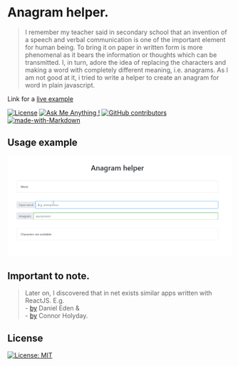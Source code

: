 # Anagram helper.

> I remember my teacher said in secondary school that an invention of a speech and verbal communication is one of the important element for human being. To bring it on paper in written form is more phenomenal as it bears the information or thoughts which can be transmitted. I, in turn, adore the idea of replacing the characters and making a word with completely different meaning, i.e. anagrams. As I am not good at it, i tried to write a helper to create an anagram for word in plain javascript. </br>

Link for a [live example](https://mrustamov.github.io/anagramHelper/)

[![License](https://img.shields.io/github/stars/mrustamov/anagramHelper?style=social)](http://badges.mit-license.org)
[![Ask Me Anything !](https://img.shields.io/badge/Ask%20me-anything-1abc9c.svg)](https://GitHub.com/mrustamov)
[![GitHub contributors](https://img.shields.io/github/contributors/Naereen/StrapDown.js.svg)](https://github.com/mrustamov/anagramHelper/graphs/contributors)
[![made-with-Markdown](https://img.shields.io/badge/Made%20with-Markdown-1f425f.svg)](http://commonmark.org)

## Usage example

![](anagramHelper-usage.gif)

## Important to note.

> Later on, I discovered that in net exists similar apps written with ReactJS. E.g. </br> - [by](https://twitter.com/_dte/status/819214027792400384) Daniel Eden & </br> - [by](https://github.com/connorholyday/anagram-helper) Connor Holyday.

## License

[![License: MIT](https://img.shields.io/badge/License-MIT-blue.svg)](https://opensource.org/licenses/MIT)
